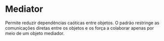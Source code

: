 # Mediator

Permite reduzir dependências caóticas entre objetos. O padrão restringe as comunicações diretas entre os objetos e os força a colaborar apenas por meio de um objeto mediador.